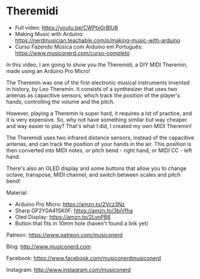 # Theremidi

- Full video: https://youtu.be/CWPtxGrBlU8
- Making Music with Arduino: https://nerdmusician.teachable.com/p/making-music-with-arduino
- Curso Fazendo Música com Arduino em Português: https://www.musiconerd.com/curso-completo

In this video, I am going to show you the Theremidi, a DIY MIDI Theremin, made using an Arduino Pro Micro!

The Theremin was one of the first electronic musical instruments invented in history, by Leo Theremin. It consists of a synthesizer that uses two antenas as capacitive sensors, which track the position of the player's hands, controlling the volume and the pitch. 

However, playing a Theremin is super hard, it requires a lot of practice, and it is very expensive. So, why not have something similar but way cheaper and way easier to play? That's what I did, I created my own MIDI Theremin!

The Theremidi uses two infrared distance sensors, instead of the capacitive antenas, and can track the position of your hands in the air. This position is then converted into MIDI notes, or pitch bend - right hand, or MIDI CC - left hand.

There's also an OLED display and some buttons that allow you to change octave, transpose, MIDI channel, and switch between scales and pitch bend!

Material:

- Arduino Pro Micro: https://amzn.to/2Vcz3Nz
- Sharp GP2Y0A41SK0F: https://amzn.to/3biVfha
- Oled Display: https://amzn.to/2LvnPB6
- Button that fits in 10mm hole (haven't found a link yet)


Patreon: https://www.patreon.com/musiconerd

Blog: http://www.musiconerd.com

Facebook: https://www.facebook.com/musiconerdmusiconerd

Instagram: http://www.instagram.com/musiconerd